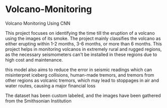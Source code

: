 # Volcano-Monitoring
Volcano Monitoring Using CNN

This project focuses on identifying the time till the eruption of a volcano using the images of its smoke. The project mainly classifies the volcano as either erupting within 1-2 months, 3-6 months, or more than 6 months. This project helps in monitoring volcanos in extremely rural and rugged regions, as the necessary seismometers can't be installed in these regions due to high cost and maintenance. 

this model also aims to reduce the error in seismic readings which can misinterpret iceberg collisions, human-made tremors, and tremors from other regions as volcanic tremors, which may lead to stoppages in air and water routes, causing a major financial loss

The dataset has been custom labeled, and the images have been gathered from the Smithsonian Institution
